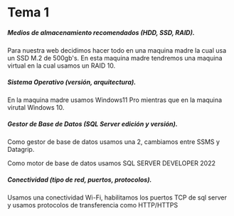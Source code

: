 # Tema 1

##### Medios de almacenamiento recomendados (HDD, SSD, RAID).

Para nuestra web decidimos hacer todo en una maquina madre la cual usa un SSD M.2 de 500gb's. En esta maquina madre tendremos una maquina virtual en la cual usamos un RAID 10.

##### Sistema Operativo (versión, arquitectura).

En la maquina madre usamos Windows11 Pro mientras que en la maquina virutal Windows 10.

##### Gestor de Base de Datos (SQL Server edición y versión).

Como gestor de base de datos usamos una 2, cambiamos entre SSMS y Datagrip.

Como motor de base de datos usamos SQL SERVER DEVELOPER 2022

##### Conectividad (tipo de red, puertos, protocolos).

Usamos una conectividad Wi-Fi, habilitamos los puertos TCP de sql server y usamos protocolos de transferencia como HTTP/HTTPS
